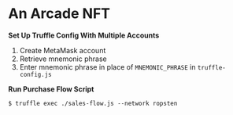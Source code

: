 # An Arcade NFT

**Set Up Truffle Config With Multiple Accounts**

1. Create MetaMask account
2. Retrieve mnemonic phrase
3. Enter mnemonic phrase in place of `MNEMONIC_PHRASE` in `truffle-config.js`

**Run Purchase Flow Script**

`$ truffle exec ./sales-flow.js --network ropsten`